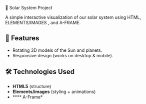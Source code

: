 🌌 Solar System Project  

A simple interactive visualization of our solar system using HTML, ELEMENTS/IMAGES , and A-FRAME.    

## 🚀 Features  
- Rotating 3D models of the Sun and planets.    
- Responsive design (works on desktop & mobile).  

## 🛠️ Technologies Used  
- **HTML5** (structure)  
- **Elements/images** (styling + animations)   
- **** A-Frame*
